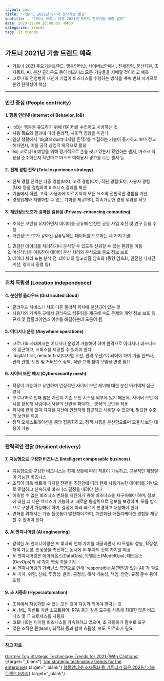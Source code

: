 ```yaml
---
layout: post
title: "가트너, 2021년 9가지 전략기술 발표"
subtitle:   "가트너 코로나 이후 2021년 9가지 전략기술 예측 발표"
date: 2020-12-04 20:00:00 -0400
categories: trends
tags: it trends
---
```


## 가트너 2021년 기술 트렌드 예측

- 가트너 2021 주요기술트렌드, 행동인터넷, 사이버보안매시, 전체경험, 분산지원, 초자동화, AI, 분산 클라우드 등이 비즈니스 모든 기술들을 지배할 것이라고 예측
- 코로나19 전염병이 내년에 기업이 비즈니스를 수행하는 방식을 계속 변화 시키므로 운영 탄력성이 핵심

---
### 인간 중심 (People centricity)

#### 1. 행동 인터넷 (Internet of Behavior, IoB)
- IoB는 행동을 유도하기 위해 데이터를 수집하고 사용하는 것
- 사용 목표와 결과에 따라 윤리적, 사회적 영향을 미친다
- 일상 생활에서 'digital dust(디지털 흔적)'를 수집하는 기술이 증가하고 보다 정교해지면서, 이를 공적·상업적 목적으로 활용
- ex) 코로나19 예방을 위해 정기적으로 손을 씻고 있는지 확인하는 센서, 마스크 착용을 준수하는지 확인하고 마스크 미착용시 경고를 주는 센서 등

#### 2. 전체 경험 전략 (Total experience strategy)
- 전체 경험 전략은 다중 경험(MX), 고객 경험(CX), 직원 경험(EX), 사용자 경험(UX) 등을 결합하여 비즈니스 결과를 혁신
- 기술에서 직원, 고객, 사용자에 이르기까지 모든 요소의 전반적인 경험을 개선
- 경쟁업체와 차별화할 수 있는 기회를 제공하며, 지속가능한 경쟁 우위를 확보

#### 3. 개인정보보호가 강화된 컴퓨팅 (Privacy-enhancing computing)
- 조직은 보안을 유지하면서 데이터를 공유해 안전한 공동 사업 추진 및 연구 등을 수행
- 개인정보보호가 강화된 컴퓨팅에는 데이터를 보호하는 세 가지 기술
1. 민감한 데이터를 처리하거나 분석할 수 있도록 신뢰할 수 있는 환경을 이용
2. 머신러닝을 이용하여 데이터 분산 처리와 분석으로 중요 정보 보호
3. 데이터 처리 또는 분석 전, 데이터와 알고리즘 암호화 (동형 암호화, 안전한 다자간 계산, 영지식 증명 등)

---
### 위치 독립성 (Location independence)

#### 4. 분산형 클라우드 (Distributed cloud)
- 클라우드 서비스가 서로 다른 물리적 위치에 분산되어 있는 것
- 사용자와 가까운 곳에서 클라우드 컴퓨팅을 제공해 속도 문제와 개인 정보 보호 등 규제 및 컴플라이언스 이슈를 해결하는데 도움이 됨

#### 5. 어디서나 운영 (Anywhere operations)
- 코로나19 사태에서는 어디서나 운영이 가능해야 하며 원격으로 어디서나 비즈니스에 접근하고, 서비스를 제공할 수 있어야 한다
- 'digital first, remote first(디지털 우선, 원격 우선)'이 되어야 하며 기술 인프라, 관리 관행, 보안 및 거버넌스 정책, 직원·고객 참여 모델을 변경 필요

#### 6. 사이버 보안 메시 (Cybersecurity mesh)
- 확장이 가능하고 유연하며 안정적인 사이버 보안 제어에 대한 분산 아키텍처 접근 방식
- 코로나19로 인해 많은 자산이 기존 보안 시스템 외부에 있기 때문에, 사이버 보안 메시를 활용해 사람이나 사물의 신원을 파악하는 방식의 보안을 적용
- 위치에 관계 없이 디지털 자산에 안전하게 접근하고 사용할 수 있으며, 필요한 수준의 보안을 제공
- 정책 오케스트레이션을 중앙 집중화하고, 정책 시행을 분산함으로써 모듈식 보안 대응이 가능

---
### 탄력적인 전달 (Resilient delivery)

#### 7. 지능형으로 구성한 비즈니스 (Intelligent composable business)
- 지능형으로 구성한 비즈니스는 현재 상황에 따라 적응이 가능하고, 근본적인 재정렬이 가능한 비즈니스
- 조직이 더욱 빠르게 디지털 전환을 추진함에 따라 현재 사용가능한 데이터를 기반으로 민첩하고 신속하게 비즈니스 결정을 내려야 한다
- 예측할 수 없는 비즈니스 변화를 지원하기 위해 비즈니스를 재구축해야 하며, 정보에 대한 더 나은 액세스가 가능하고, 새로운 통찰력으로 정보를 보강하며, 모듈 방식으로 구성이 가능해야 하며, 결정에 따라 빠르게 변경하고 대응해야 한다
- 변화를 위해서는 기술 플랫폼이 발전해야 하며, 개인화된 애플리케이션 경험을 제공할 수 있어야 한다

#### 8. AI 엔지니어링 (AI engineering)
- 강력한 AI 엔지니어링은 AI 투자의 전체 가치를 제공하면서 AI 모델의 성능, 확장성, 해석 가능성, 안정성을 촉진하는 동시에 AI 투자의 전체 가치를 제공
- AI 엔지니어링은 데이터옵스(DataOps), 모델옵스(ModelOps), 데브옵스(DevOps)의 세 가지 핵심 축을 기반
- AI 엔지니어링의 거버넌스 측면으로 인해 'responsible AI(책임감 있는 AI)'가 필요
- AI 가치, 위험, 신뢰, 투명성, 윤리, 공정성, 해석 가능성, 책임, 안전, 규정 준수 등이 포함

#### 9. 초 자동화 (Hyperautomation)
- 조직에서 자동화할 수 있는 모든 것이 자동화 되어야 한다는 것
- AI, ML, 이벤트 기반 소프트웨어, RPA 등과 같은 도구를 사용해 최대한 많은 비즈니스 및 IT 프로세스를 자동화
- 코로나19는 디지털 비즈니스를 가속화하고 있으며, 초 자동화가 필수로 요구
- 많은 조직은 린(lean), 최적화 등과 함께 효율성, 속도, 민주화가 필요


---
#### 참고 자료

[Gartner Top Strategic Technology Trends for 2021 (With Captions)](https://youtu.be/s3rlYWcwdDY){:target="_blank"}
[Top strategic technology trends for the enterprise](https://youtu.be/ULy50kiLLrQ){:target="_blank"}
[행동인터넷·초자동화 등 가트너가 꼽은 2021년 기술 트렌드 9가지](https://www.itworld.co.kr/news/169085){:target="_blank"}


